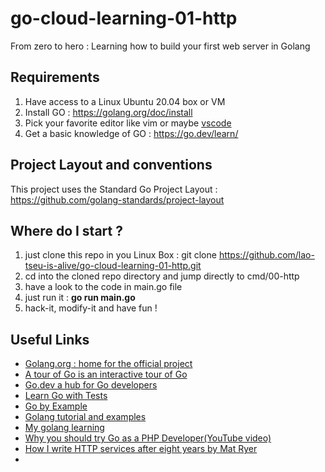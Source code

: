 # go-cloud-learning-01-http
From zero to hero : Learning how to build your first web server in Golang

## Requirements
 1. Have access to a Linux Ubuntu 20.04 box or VM 
 2. Install GO :  https://golang.org/doc/install
 3. Pick your favorite editor like vim or maybe [vscode](https://code.visualstudio.com/docs/setup/linux)
 4. Get a basic knowledge of GO : https://go.dev/learn/


## Project Layout and conventions
This project uses the Standard Go Project Layout : https://github.com/golang-standards/project-layout

## Where do I start ?
1. just clone this repo in you Linux Box : git clone https://github.com/lao-tseu-is-alive/go-cloud-learning-01-http.git
2. cd into the cloned repo directory and jump directly to cmd/00-http
3. have a look to the code  in main.go file
4. just run it : **go run main.go**
5. hack-it, modify-it and have fun !

## Useful Links
- [Golang.org : home for the official project](https://golang.org/)
- [A tour of Go is an interactive tour of Go ](https://tour.golang.org/)
- [Go.dev a hub for Go developers](https://go.dev/)
- [Learn Go with Tests](https://quii.gitbook.io/learn-go-with-tests/)
- [Go by Example](https://gobyexample.com/)
- [Golang tutorial and examples](https://www.golangprograms.com/golang-package-examples.html)
- [My golang learning](https://github.com/lao-tseu-is-alive/golang-learning)
- [Why you should try Go as a PHP Developer(YouTube video)](https://www.youtube.com/watch?v=Mjcw8fHdx8Q)
- [How I write HTTP services after eight years by Mat Ryer](https://pace.dev/blog/2018/05/09/how-I-write-http-services-after-eight-years.html)
- 
